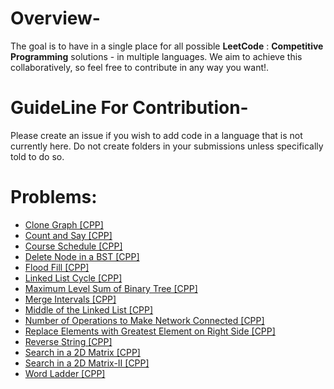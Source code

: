 # Overview-
The goal is to have in a single place for all possible **LeetCode** : **Competitive Programming** solutions - in multiple languages. We aim to achieve this collaboratively, so feel free to contribute in any way you want!.

# GuideLine For Contribution-
Please create an issue if you wish to add code in a language that is not currently here. Do not create folders in your submissions unless specifically told to do so.

# Problems:

- [Clone Graph [CPP]](133.Clone_Graph.cpp)
- [Count and Say [CPP]](38.Count_and_Say.cpp)
- [Course Schedule [CPP]](207.CourseSchedule.cpp)
- [Delete Node in a BST [CPP]](450.Delete_Node_in_a_BST.cpp)
- [Flood Fill [CPP]](733.Flood_Fill.cpp)
- [Linked List Cycle [CPP]](141.Linked_List_Cycle.cpp)
- [Maximum Level Sum of Binary Tree [CPP]](1161.Maximum_Level_Sum_of_Binary_Tree.cpp)
- [Merge Intervals [CPP]](56.Merge_Intervals.cpp)
- [Middle of the Linked List [CPP]](876.Middle_of_the_Linked_List.cpp)
- [Number of Operations to Make Network Connected [CPP]](1319.Number_of_Operations_to_Make_Network_Connected.cpp)
- [Replace Elements with Greatest Element on Right Side [CPP]](1299.Replace_Elements_with_Greatest_Element_on_Right_Side.cpp)
- [Reverse String [CPP]](344.Reverse_String.cpp)
- [Search in a 2D Matrix [CPP]](74.Search_a_2D_Matrix.cpp)
- [Search in a 2D Matrix-II [CPP]](240.Search_a_2D_Matrix-II.cpp)
- [Word Ladder [CPP]](127.Word_Ladder.cpp)




